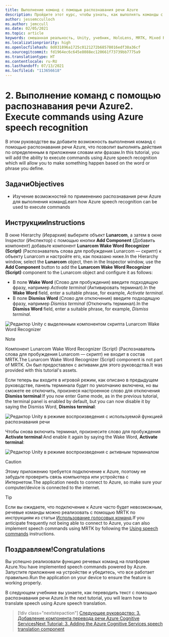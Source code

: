 ```yaml
---
title: Выполнение команд с помощью распознавания речи Azure
description: Пройдите этот курс, чтобы узнать, как выполнять команды с помощью распознавания речи Azure в приложениях смешанной реальности.
author: jessemcculloch
ms.author: jemccull
ms.date: 02/05/2021
ms.topic: article
keywords: смешанная реальность, Unity, учебник, HoloLens, MRTK, Mixed Reality Toolkit, UWP, Пространственные привязки Azure, распознавание речи, Windows 10
ms.localizationpriority: high
ms.openlocfilehash: 8d031896a1725c0121272b68578016edf38a36cf
ms.sourcegitcommit: fd1964ec6c645e8088ec120661f73739bb7775a9
ms.translationtype: HT
ms.contentlocale: ru-RU
ms.lasthandoff: 07/13/2021
ms.locfileid: "113656618"
---
```

# <a name="2-execute-commands-using-azure-speech-recognition"></a><span data-ttu-id="e890e-104">2. Выполнение команд с помощью распознавания речи Azure</span><span class="sxs-lookup"><span data-stu-id="e890e-104">2. Execute commands using Azure speech recognition</span></span>

<span data-ttu-id="e890e-105">В этом руководстве вы добавите возможность выполнения команд с помощью распознавания речи Azure, что позволит выполнять действия по определенным в приложении словам или фразам.</span><span class="sxs-lookup"><span data-stu-id="e890e-105">In this tutorial, you will add the ability to execute commands using Azure speech recognition which will allow you to make something happen based on the word or phrase you define.</span></span>

## <a name="objectives"></a><span data-ttu-id="e890e-106">Задачи</span><span class="sxs-lookup"><span data-stu-id="e890e-106">Objectives</span></span>

* <span data-ttu-id="e890e-107">Изучение возможностей по применению распознавания речи Azure для выполнения команд</span><span class="sxs-lookup"><span data-stu-id="e890e-107">Learn how Azure speech recognition can be used to execute commands</span></span>

## <a name="instructions"></a><span data-ttu-id="e890e-108">Инструкции</span><span class="sxs-lookup"><span data-stu-id="e890e-108">Instructions</span></span>

<span data-ttu-id="e890e-109">В окне Hierarchy (Иерархия) выберите объект **Lunarcom**, а затем в окне Inspector (Инспектор) с помощью кнопки **Add Component** (Добавить компонент) добавьте компонент **Lunarcom Wake Word Recognizer (Script)** (Распознаватель слова для пробуждения Lunarcom — скрипт) к объекту Lunarcom и настройте его, как показано ниже.</span><span class="sxs-lookup"><span data-stu-id="e890e-109">In the Hierarchy window, select the **Lunarcom** object, then in the Inspector window, use the **Add Component** button to add the **Lunarcom Wake Word Recognizer (Script)** component to the Lunarcom object and configure it as follows:</span></span>

* <span data-ttu-id="e890e-110">В поле **Wake Word** (Слово для пробуждения) введите подходящую фразу, например _Activate terminal_ (Активировать терминал).</span><span class="sxs-lookup"><span data-stu-id="e890e-110">In the **Wake Word** field, enter a suitable phrase, for example, _Activate terminal_.</span></span>
* <span data-ttu-id="e890e-111">В поле **Dismiss Word** (Слово для отключения) введите подходящую фразу, например _Dismiss terminal_ (Отключить терминал).</span><span class="sxs-lookup"><span data-stu-id="e890e-111">In the **Dismiss Word** field, enter a suitable phrase, for example, _Dismiss terminal_.</span></span>

![Редактор Unity с выделенным компонентом скрипта Lunarcom Wake Word Recognizer](images/mrlearning-speech/tutorial2-section1-step1-1.png)

> [!NOTE]
> <span data-ttu-id="e890e-113">Компонент Lunarcom Wake Word Recognizer (Script) (Распознаватель слова для пробуждения Lunarcom — скрипт) не входит в состав MRTK.</span><span class="sxs-lookup"><span data-stu-id="e890e-113">The Lunarcom Wake Word Recognizer (Script) component is not part of MRTK.</span></span> <span data-ttu-id="e890e-114">Он был предоставлен с активами для этого руководства.</span><span class="sxs-lookup"><span data-stu-id="e890e-114">It was provided with this tutorial's assets.</span></span>

<span data-ttu-id="e890e-115">Если теперь вы входите в игровой режим, как описано в предыдущем руководстве, панель терминала будет по умолчанию включена, но вы сможете ее отключить, произнеся настроенное слово для отключения **Dismiss terminal**:</span><span class="sxs-lookup"><span data-stu-id="e890e-115">If you now enter Game mode, as in the previous tutorial, the terminal panel is enabled by default, but you can now disable it by saying the Dismiss Word, **Dismiss terminal**:</span></span>

![Редактор Unity в режиме воспроизведения с используемой функцией распознавания речи](images/mrlearning-speech/tutorial2-section1-step1-2.png)

<span data-ttu-id="e890e-117">Чтобы снова включить терминал, произнесите слово для пробуждения **Activate terminal**:</span><span class="sxs-lookup"><span data-stu-id="e890e-117">And enable it again by saying the Wake Word, **Activate terminal**:</span></span>

![Редактор Unity в режиме воспроизведения с активным терминалом](images/mrlearning-speech/tutorial2-section1-step1-3.png)

> [!CAUTION]
> <span data-ttu-id="e890e-119">Этому приложению требуется подключение к Azure, поэтому не забудьте проверить связь компьютера или устройства с Интернетом.</span><span class="sxs-lookup"><span data-stu-id="e890e-119">The application needs to connect to Azure, so make sure your computer/device is connected to the internet.</span></span>

> [!TIP]
> <span data-ttu-id="e890e-120">Если вы ожидаете, что подключение к Azure часто будет невозможным, речевые команды можно реализовать с помощью МRТК по инструкциям из статьи [Использование голосовых команд](mr-learning-base-09.md).</span><span class="sxs-lookup"><span data-stu-id="e890e-120">If you anticipate frequently not being able to connect to Azure, you can also implement speech commands using MRTK by following the [Using speech commands](mr-learning-base-09.md) instructions.</span></span>

## <a name="congratulations"></a><span data-ttu-id="e890e-121">Поздравляем!</span><span class="sxs-lookup"><span data-stu-id="e890e-121">Congratulations</span></span>

<span data-ttu-id="e890e-122">Вы успешно реализовали функцию речевых команд на платформе Azure.</span><span class="sxs-lookup"><span data-stu-id="e890e-122">You have implemented speech commands powered by Azure.</span></span> <span data-ttu-id="e890e-123">Запустите приложение на устройстве и убедитесь, что все работает правильно.</span><span class="sxs-lookup"><span data-stu-id="e890e-123">Run the application on your device to ensure the feature is working properly.</span></span>

<span data-ttu-id="e890e-124">В следующем учебнике вы узнаете, как переводить текст с помощью распознавания речи Azure.</span><span class="sxs-lookup"><span data-stu-id="e890e-124">In the next tutorial, you will learn how to translate speech using Azure speech translation.</span></span>

> [!div class="nextstepaction"]
> [<span data-ttu-id="e890e-125">Следующее руководство: 3. Добавление компонента перевода речи Azure Cognitive Services</span><span class="sxs-lookup"><span data-stu-id="e890e-125">Next Tutorial: 3. Adding the Azure Cognitive Services speech translation component</span></span>](mrlearning-speechSDK-ch3.md)
